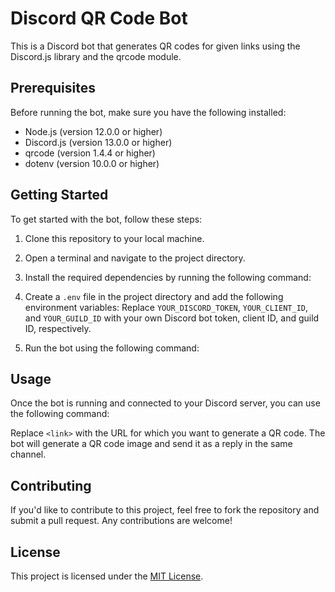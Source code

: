 # Discord QR Code Bot

This is a Discord bot that generates QR codes for given links using the Discord.js library and the qrcode module.

## Prerequisites

Before running the bot, make sure you have the following installed:

- Node.js (version 12.0.0 or higher)
- Discord.js (version 13.0.0 or higher)
- qrcode (version 1.4.4 or higher)
- dotenv (version 10.0.0 or higher)

## Getting Started

To get started with the bot, follow these steps:

1. Clone this repository to your local machine.
2. Open a terminal and navigate to the project directory.
3. Install the required dependencies by running the following command:

4. Create a `.env` file in the project directory and add the following environment variables:
Replace `YOUR_DISCORD_TOKEN`, `YOUR_CLIENT_ID`, and `YOUR_GUILD_ID` with your own Discord bot token, client ID, and guild ID, respectively.
5. Run the bot using the following command:

## Usage

Once the bot is running and connected to your Discord server, you can use the following command:


Replace `<link>` with the URL for which you want to generate a QR code. The bot will generate a QR code image and send it as a reply in the same channel.

## Contributing

If you'd like to contribute to this project, feel free to fork the repository and submit a pull request. Any contributions are welcome!

## License

This project is licensed under the [MIT License](LICENSE).
